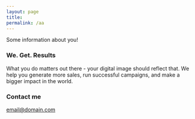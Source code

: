 ```yaml
---
layout: page
title: 
permalink: /aa
---
```


Some information about you!

### We. Get. Results

What you do matters out there - your digital image should reflect that. We help you generate more sales, run successful campaigns, and make a bigger impact in the world.

### Contact me

[email@domain.com](mailto:email@domain.com)